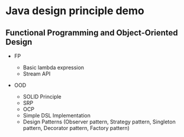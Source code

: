 # Java design principle demo

## Functional Programming and Object-Oriented Design
* FP
	- Basic lambda expression
	- Stream API

* OOD
	- SOLID Principle
	- SRP
	- OCP
	- Simple DSL Implementation
	- Design Patterns (Observer pattern, Strategy pattern, Singleton pattern, Decorator pattern, Factory pattern)
